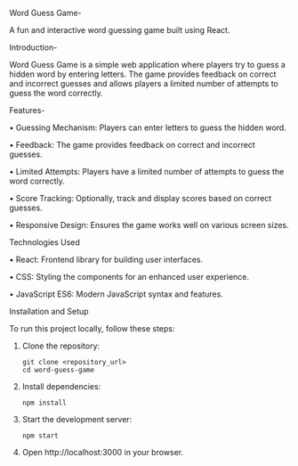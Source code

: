 Word Guess Game-

A fun and interactive word guessing game built using React.

Introduction-

Word Guess Game is a simple web application where players try to guess a hidden word by entering letters. The game provides feedback on correct and incorrect guesses and allows players a limited number of attempts to guess the word correctly.

Features-

•	Guessing Mechanism: Players can enter letters to guess the hidden word.

•	Feedback: The game provides feedback on correct and incorrect guesses.

•	Limited Attempts: Players have a limited number of attempts to guess the word correctly.

•	Score Tracking: Optionally, track and display scores based on correct guesses.

•	Responsive Design: Ensures the game works well on various screen sizes.

Technologies Used

•	React: Frontend library for building user interfaces.

•	CSS: Styling the components for an enhanced user experience.

•	JavaScript ES6: Modern JavaScript syntax and features.

Installation and Setup

To run this project locally, follow these steps:

1.	Clone the repository:
   
        git clone <repository_url>
        cd word-guess-game
  	
2.	Install dependencies:

        npm install

3.	Start the development server:

        npm start

4.	Open http://localhost:3000 in your browser.


